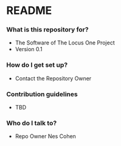 # README #


### What is this repository for? ###

* The Software of The Locus One Project
* Version 0.1

### How do I get set up? ###

* Contact the Repository Owner

### Contribution guidelines ###

* TBD

### Who do I talk to? ###

* Repo Owner Nes Cohen
